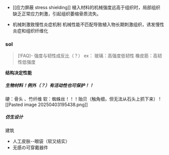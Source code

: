 - [[应力屏蔽 stress shielding]]
植入材料的机械强度远高于组织时，局部组织缺乏正常应力刺激，引起组织萎缩骨质流失。

- 机械刺激致慢性炎症机制
机械性能不匹配导致植入物长期刺激组织，诱发慢性炎症和组织纤维化

### sol

>[!FAQ]- 强度与韧性成反比（？）
>ex：
>玻璃：高强度低韧性
>橡皮筋：高韧性低强度

**结构决定性能**
##### 生物材料！例外（？）有活动性也可保护！！
硬：骨头 、竹纤维
软：蜘蛛丝！！！贻贝（触角细，但无法从石头上抓下来）
![[Pasted image 20250403195438.png]]

##### 仿生设计
建筑

- 人工皮肤--眼袋（软又结实）
- 无感の可穿戴器件




